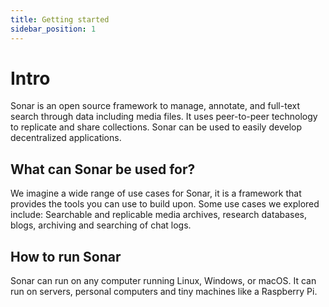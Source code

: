 ```yaml
---
title: Getting started
sidebar_position: 1
---
```


# Intro

Sonar is an open source framework to manage, annotate, and full-text search through data including media files. It uses peer-to-peer technology to replicate and share collections. Sonar can be used to easily develop decentralized applications.

## What can Sonar be used for?

We imagine a wide range of use cases for Sonar, it is a framework that provides the tools you can use to build upon. Some use cases we explored include: Searchable and replicable media archives, research databases, blogs, archiving and searching of chat logs.

## How to run Sonar

Sonar can run on any computer running Linux, Windows, or macOS. It can run on servers, personal computers and tiny machines like a Raspberry Pi.

